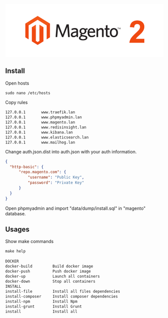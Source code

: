 ![magento 2](/data/magento2-logo.png)

## Install

Open hosts
```
sudo nano /etc/hosts
```

Copy rules
```
127.0.0.1       www.traefik.lan
127.0.0.1       www.phpmyadmin.lan
127.0.0.1       www.magento.lan
127.0.0.1       www.redisinsight.lan
127.0.0.1       www.kibana.lan
127.0.0.1       www.elasticsearch.lan
127.0.0.1       www.mailhog.lan
```

Change auth.json.dist into auth.json with your auth information.

```json
{
  "http-basic": {
      "repo.magento.com": {
          "username": "Public Key",
          "password": "Private Key"
      }
  }
}
```

Open phpmyadmin and import "data/dump/install.sql" in "magento" database. 

## Usages

Show make commands
```
make help

DOCKER             
docker-build         Build docker image
docker-push          Push docker image
docker-up            Launch all containers
docker-down          Stop all containers
INSTALL            
install-file         Install all files dependencies
install-composer     Install composer dependencies
install-npm          Install Npm
install-grunt        Install Grunt
install              Install all
```
